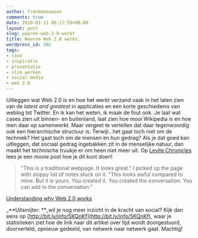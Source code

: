 ```yaml
---
author: frankmeeuwsen
comments: true
date: 2010-01-11 06:17:59+00:00
layout: post
slug: waarom-web-2-0-werkt
title: Waarom Web 2.0 werkt.
wordpress_id: 385
tags:
- case
- inspiratie
- presentatie
- slim werken
- social media
- web 2.0
---
```


Uitleggen wat Web 2.0 is en hoe het werkt verzand vaak in het laten zien van de _latest and greatest_ in applicaties en een korte geschiedenis van weblog tot Twitter. En ik kan het weten, ik maak de fout ook. Je laat wat cases zien uit binnen- en buitenland, laat zien hoe mooi Wikipedia is en hoe men daar op samenwerkt. Maar vergeet te vertellen dat daar tegenwoordig ook een hierarchische structuur is. Terwijl...het gaat toch niet om de techniek? Het gaat toch om de mensen en hun gedrag? Als je dat goed kan uitleggen, dat sociaal gedrag ingebakken zit in de menselijke natuur, dan maakt het technische truukje er om heen niet meer uit. Op [Levite Chronicles](http://levite.wordpress.com/2010/01/08/understanding-why-web-2-0-works/) lees je een mooie post hoe je dit kunt doen!


<blockquote>"This is a traditional webpage. It looks great." I picked up the page with sloppy list of notes stuck on it. "This looks awful compared to mine. But it is yours. You created it. You created the conversation. You can add to the conversation."</blockquote>


[Understanding why Web 2.0 works](http://levite.wordpress.com/2010/01/08/understanding-why-web-2-0-works/)

_**Uitsmijter: **_wil je nog meer inzicht in de kracht van social? Kijk dan eens op [http://bit.ly/info/5KQnKf](http://bit.ly/info/5KQnKf), waar je statistieken ziet hoe de link naar dit artikel over tijd wordt doorgestuurd, doorverteld, opnieuw gedeeld, van netwerk naar netwerk gaat. Machtig!
